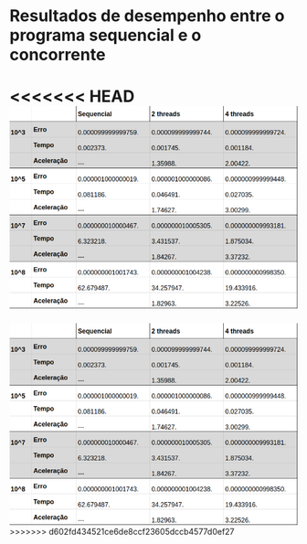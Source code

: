 # Resultados de desempenho entre o programa sequencial e o concorrente

<<<<<<< HEAD
<img src="https://raw.githubusercontent.com/rodrigo1808/ComputacaoConcorrente20.1/master/Modulo1-Laboratorio3/resultadosConcorrencia.png">
=======
<img src="https://raw.githubusercontent.com/rodrigo1808/ComputacaoConcorrente20.1/master/Modulo1-Laboratorio3/resultadosConcorrencia.png">
>>>>>>> d602fd434521ce6de8ccf23605dccb4577d0ef27
